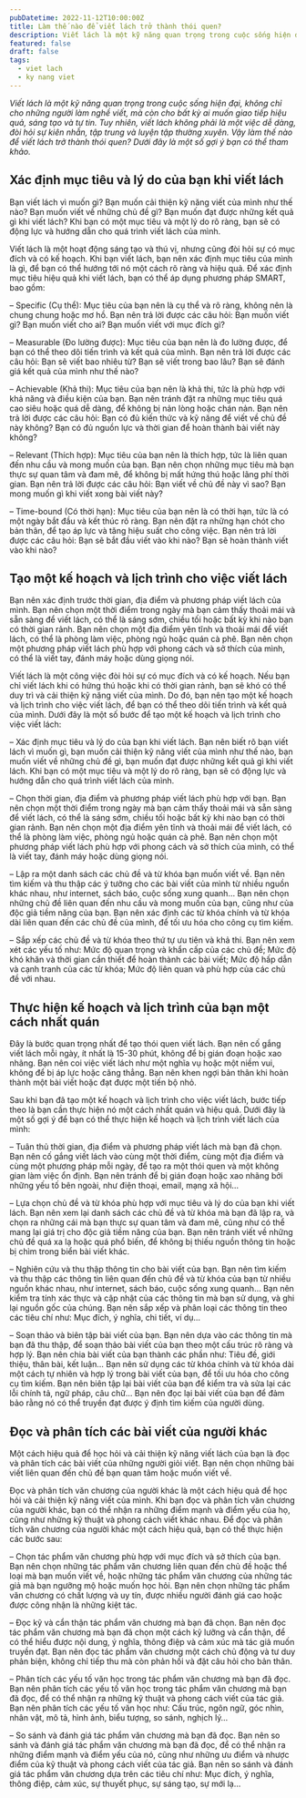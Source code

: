 ```yaml
---
pubDatetime: 2022-11-12T10:00:00Z
title: Làm thế nào để viết lách trở thành thói quen?
description: Viết lách là một kỹ năng quan trọng trong cuộc sống hiện đại, không chỉ cho những người làm nghề viết, mà còn cho bất kỳ ai muốn giao tiếp hiệu quả, sáng tạo và tự tin.
featured: false
draft: false
tags:
  - viet lach
  - ky nang viet
---
```


_Viết lách là một kỹ năng quan trọng trong cuộc sống hiện đại, không chỉ cho những người làm nghề viết, mà còn cho bất kỳ ai muốn giao tiếp hiệu quả, sáng tạo và tự tin. Tuy nhiên, viết lách không phải là một việc dễ dàng, đòi hỏi sự kiên nhẫn, tập trung và luyện tập thường xuyên. Vậy làm thế nào để viết lách trở thành thói quen? Dưới đây là một số gợi ý bạn có thể tham khảo._

## Xác định mục tiêu và lý do của bạn khi viết lách

Bạn viết lách vì muốn gì? Bạn muốn cải thiện kỹ năng viết của mình như thế nào? Bạn muốn viết về những chủ đề gì? Bạn muốn đạt được những kết quả gì khi viết lách? Khi bạn có một mục tiêu và một lý do rõ ràng, bạn sẽ có động lực và hướng dẫn cho quá trình viết lách của mình.

Viết lách là một hoạt động sáng tạo và thú vị, nhưng cũng đòi hỏi sự có mục đích và có kế hoạch. Khi bạn viết lách, bạn nên xác định mục tiêu của mình là gì, để bạn có thể hướng tới nó một cách rõ ràng và hiệu quả. Để xác định mục tiêu hiệu quả khi viết lách, bạn có thể áp dụng phương pháp SMART, bao gồm:

– Specific (Cụ thể): Mục tiêu của bạn nên là cụ thể và rõ ràng, không nên là chung chung hoặc mơ hồ. Bạn nên trả lời được các câu hỏi: Bạn muốn viết gì? Bạn muốn viết cho ai? Bạn muốn viết với mục đích gì?

– Measurable (Đo lường được): Mục tiêu của bạn nên là đo lường được, để bạn có thể theo dõi tiến trình và kết quả của mình. Bạn nên trả lời được các câu hỏi: Bạn sẽ viết bao nhiêu từ? Bạn sẽ viết trong bao lâu? Bạn sẽ đánh giá kết quả của mình như thế nào?

– Achievable (Khả thi): Mục tiêu của bạn nên là khả thi, tức là phù hợp với khả năng và điều kiện của bạn. Bạn nên tránh đặt ra những mục tiêu quá cao siêu hoặc quá dễ dàng, để không bị nản lòng hoặc chán nản. Bạn nên trả lời được các câu hỏi: Bạn có đủ kiến thức và kỹ năng để viết về chủ đề này không? Bạn có đủ nguồn lực và thời gian để hoàn thành bài viết này không?

– Relevant (Thích hợp): Mục tiêu của bạn nên là thích hợp, tức là liên quan đến nhu cầu và mong muốn của bạn. Bạn nên chọn những mục tiêu mà bạn thực sự quan tâm và đam mê, để không bị mất hứng thú hoặc lãng phí thời gian. Bạn nên trả lời được các câu hỏi: Bạn viết về chủ đề này vì sao? Bạn mong muốn gì khi viết xong bài viết này?

– Time-bound (Có thời hạn): Mục tiêu của bạn nên là có thời hạn, tức là có một ngày bắt đầu và kết thúc rõ ràng. Bạn nên đặt ra những hạn chót cho bản thân, để tạo áp lực và tăng hiệu suất cho công việc. Bạn nên trả lời được các câu hỏi: Bạn sẽ bắt đầu viết vào khi nào? Bạn sẽ hoàn thành viết vào khi nào?

## Tạo một kế hoạch và lịch trình cho việc viết lách

Bạn nên xác định trước thời gian, địa điểm và phương pháp viết lách của mình. Bạn nên chọn một thời điểm trong ngày mà bạn cảm thấy thoải mái và sẵn sàng để viết lách, có thể là sáng sớm, chiều tối hoặc bất kỳ khi nào bạn có thời gian rảnh. Bạn nên chọn một địa điểm yên tĩnh và thoải mái để viết lách, có thể là phòng làm việc, phòng ngủ hoặc quán cà phê. Bạn nên chọn một phương pháp viết lách phù hợp với phong cách và sở thích của mình, có thể là viết tay, đánh máy hoặc dùng giọng nói.

Viết lách là một công việc đòi hỏi sự có mục đích và có kế hoạch. Nếu bạn chỉ viết lách khi có hứng thú hoặc khi có thời gian rảnh, bạn sẽ khó có thể duy trì và cải thiện kỹ năng viết của mình. Do đó, bạn nên tạo một kế hoạch và lịch trình cho việc viết lách, để bạn có thể theo dõi tiến trình và kết quả của mình. Dưới đây là một số bước để tạo một kế hoạch và lịch trình cho việc viết lách:

– Xác định mục tiêu và lý do của bạn khi viết lách. Bạn nên biết rõ bạn viết lách vì muốn gì, bạn muốn cải thiện kỹ năng viết của mình như thế nào, bạn muốn viết về những chủ đề gì, bạn muốn đạt được những kết quả gì khi viết lách. Khi bạn có một mục tiêu và một lý do rõ ràng, bạn sẽ có động lực và hướng dẫn cho quá trình viết lách của mình.

– Chọn thời gian, địa điểm và phương pháp viết lách phù hợp với bạn. Bạn nên chọn một thời điểm trong ngày mà bạn cảm thấy thoải mái và sẵn sàng để viết lách, có thể là sáng sớm, chiều tối hoặc bất kỳ khi nào bạn có thời gian rảnh. Bạn nên chọn một địa điểm yên tĩnh và thoải mái để viết lách, có thể là phòng làm việc, phòng ngủ hoặc quán cà phê. Bạn nên chọn một phương pháp viết lách phù hợp với phong cách và sở thích của mình, có thể là viết tay, đánh máy hoặc dùng giọng nói.

– Lập ra một danh sách các chủ đề và từ khóa bạn muốn viết về. Bạn nên tìm kiếm và thu thập các ý tưởng cho các bài viết của mình từ nhiều nguồn khác nhau, như internet, sách báo, cuộc sống xung quanh… Bạn nên chọn những chủ đề liên quan đến nhu cầu và mong muốn của bạn, cũng như của độc giả tiềm năng của bạn. Bạn nên xác định các từ khóa chính và từ khóa dài liên quan đến các chủ đề của mình, để tối ưu hóa cho công cụ tìm kiếm.

– Sắp xếp các chủ đề và từ khóa theo thứ tự ưu tiên và khả thi. Bạn nên xem xét các yếu tố như: Mức độ quan trọng và khẩn cấp của các chủ đề; Mức độ khó khăn và thời gian cần thiết để hoàn thành các bài viết; Mức độ hấp dẫn và cạnh tranh của các từ khóa; Mức độ liên quan và phù hợp của các chủ đề với nhau.

## Thực hiện kế hoạch và lịch trình của bạn một cách nhất quán

Đây là bước quan trọng nhất để tạo thói quen viết lách. Bạn nên cố gắng viết lách mỗi ngày, ít nhất là 15-30 phút, không để bị gián đoạn hoặc xao nhãng. Bạn nên coi việc viết lách như một nghĩa vụ hoặc một niềm vui, không để bị áp lực hoặc căng thẳng. Bạn nên khen ngợi bản thân khi hoàn thành một bài viết hoặc đạt được một tiến bộ nhỏ.

Sau khi bạn đã tạo một kế hoạch và lịch trình cho việc viết lách, bước tiếp theo là bạn cần thực hiện nó một cách nhất quán và hiệu quả. Dưới đây là một số gợi ý để bạn có thể thực hiện kế hoạch và lịch trình viết lách của mình:

– Tuân thủ thời gian, địa điểm và phương pháp viết lách mà bạn đã chọn. Bạn nên cố gắng viết lách vào cùng một thời điểm, cùng một địa điểm và cùng một phương pháp mỗi ngày, để tạo ra một thói quen và một không gian làm việc ổn định. Bạn nên tránh để bị gián đoạn hoặc xao nhãng bởi những yếu tố bên ngoài, như điện thoại, email, mạng xã hội…

– Lựa chọn chủ đề và từ khóa phù hợp với mục tiêu và lý do của bạn khi viết lách. Bạn nên xem lại danh sách các chủ đề và từ khóa mà bạn đã lập ra, và chọn ra những cái mà bạn thực sự quan tâm và đam mê, cũng như có thể mang lại giá trị cho độc giả tiềm năng của bạn. Bạn nên tránh viết về những chủ đề quá xa lạ hoặc quá phổ biến, để không bị thiếu nguồn thông tin hoặc bị chìm trong biển bài viết khác.

– Nghiên cứu và thu thập thông tin cho bài viết của bạn. Bạn nên tìm kiếm và thu thập các thông tin liên quan đến chủ đề và từ khóa của bạn từ nhiều nguồn khác nhau, như internet, sách báo, cuộc sống xung quanh… Bạn nên kiểm tra tính xác thực và cập nhật của các thông tin mà bạn sử dụng, và ghi lại nguồn gốc của chúng. Bạn nên sắp xếp và phân loại các thông tin theo các tiêu chí như: Mục đích, ý nghĩa, chi tiết, ví dụ…

– Soạn thảo và biên tập bài viết của bạn. Bạn nên dựa vào các thông tin mà bạn đã thu thập, để soạn thảo bài viết của bạn theo một cấu trúc rõ ràng và hợp lý. Bạn nên chia bài viết của bạn thành các phần như: Tiêu đề, giới thiệu, thân bài, kết luận… Bạn nên sử dụng các từ khóa chính và từ khóa dài một cách tự nhiên và hợp lý trong bài viết của bạn, để tối ưu hóa cho công cụ tìm kiếm. Bạn nên biên tập lại bài viết của bạn để kiểm tra và sửa lại các lỗi chính tả, ngữ pháp, câu chữ… Bạn nên đọc lại bài viết của bạn để đảm bảo rằng nó có thể truyền đạt được ý định tìm kiếm của người dùng.

## Đọc và phân tích các bài viết của người khác

Một cách hiệu quả để học hỏi và cải thiện kỹ năng viết lách của bạn là đọc và phân tích các bài viết của những người giỏi viết. Bạn nên chọn những bài viết liên quan đến chủ đề bạn quan tâm hoặc muốn viết về.

Đọc và phân tích văn chương của người khác là một cách hiệu quả để học hỏi và cải thiện kỹ năng viết của mình. Khi bạn đọc và phân tích văn chương của người khác, bạn có thể nhận ra những điểm mạnh và điểm yếu của họ, cũng như những kỹ thuật và phong cách viết khác nhau. Để đọc và phân tích văn chương của người khác một cách hiệu quả, bạn có thể thực hiện các bước sau:

– Chọn tác phẩm văn chương phù hợp với mục đích và sở thích của bạn. Bạn nên chọn những tác phẩm văn chương liên quan đến chủ đề hoặc thể loại mà bạn muốn viết về, hoặc những tác phẩm văn chương của những tác giả mà bạn ngưỡng mộ hoặc muốn học hỏi. Bạn nên chọn những tác phẩm văn chương có chất lượng và uy tín, được nhiều người đánh giá cao hoặc được công nhận là những kiệt tác.

– Đọc kỹ và cẩn thận tác phẩm văn chương mà bạn đã chọn. Bạn nên đọc tác phẩm văn chương mà bạn đã chọn một cách kỹ lưỡng và cẩn thận, để có thể hiểu được nội dung, ý nghĩa, thông điệp và cảm xúc mà tác giả muốn truyền đạt. Bạn nên đọc tác phẩm văn chương một cách chủ động và tư duy phản biện, không chỉ tiếp thu mà còn phản hồi và đặt câu hỏi cho bản thân.

– Phân tích các yếu tố văn học trong tác phẩm văn chương mà bạn đã đọc. Bạn nên phân tích các yếu tố văn học trong tác phẩm văn chương mà bạn đã đọc, để có thể nhận ra những kỹ thuật và phong cách viết của tác giả. Bạn nên phân tích các yếu tố văn học như: Cấu trúc, ngôn ngữ, góc nhìn, nhân vật, mô tả, hình ảnh, biểu tượng, so sánh, nghịch lý…

– So sánh và đánh giá tác phẩm văn chương mà bạn đã đọc. Bạn nên so sánh và đánh giá tác phẩm văn chương mà bạn đã đọc, để có thể nhận ra những điểm mạnh và điểm yếu của nó, cũng như những ưu điểm và nhược điểm của kỹ thuật và phong cách viết của tác giả. Bạn nên so sánh và đánh giá tác phẩm văn chương dựa trên các tiêu chí như: Mục đích, ý nghĩa, thông điệp, cảm xúc, sự thuyết phục, sự sáng tạo, sự mới lạ…